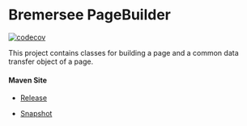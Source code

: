 # Bremersee PageBuilder

[![codecov](https://codecov.io/gh/bremersee/pagebuilder/branch/develop/graph/badge.svg)](https://codecov.io/gh/bremersee/pagebuilder)

This project contains classes for building a page and a common data transfer object of a page.

#### Maven Site

- [Release](https://bremersee.github.io/pagebuilder/index.html)

- [Snapshot](https://nexus.bremersee.org/repository/maven-sites/pagebuilder/2.0.0-SNAPSHOT/index.html)
